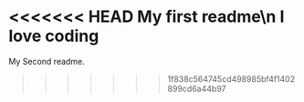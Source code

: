 <<<<<<< HEAD
My first readme\n I love coding
=======
My Second readme.
>>>>>>> 1f838c564745cd498985bf4f1402899cd6a44b97
